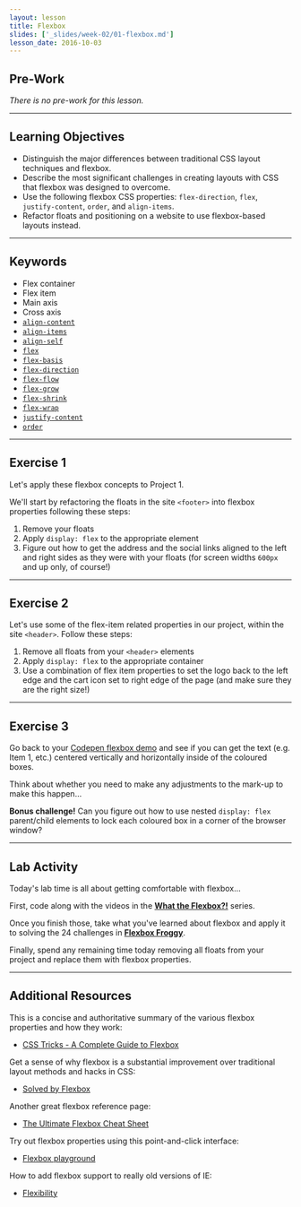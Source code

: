 ```yaml
---
layout: lesson
title: Flexbox
slides: ['_slides/week-02/01-flexbox.md']
lesson_date: 2016-10-03
---
```


## Pre-Work

*There is no pre-work for this lesson.*

---

## Learning Objectives

- Distinguish the major differences between traditional CSS layout techniques and flexbox.
- Describe the most significant challenges in creating layouts with CSS that flexbox was designed to overcome.
- Use the following flexbox CSS properties: `flex-direction`, `flex`, `justify-content`, `order`, and `align-items`.
- Refactor floats and positioning on a website to use flexbox-based layouts instead.

---

## Keywords

- Flex container
- Flex item
- Main axis
- Cross axis
- [`align-content`](https://developer.mozilla.org/en-US/docs/Web/CSS/align-content)
- [`align-items`](https://developer.mozilla.org/en-US/docs/Web/CSS/align-items)
- [`align-self`](https://developer.mozilla.org/en-US/docs/Web/CSS/align-self)
- [`flex`](https://developer.mozilla.org/en-US/docs/Web/CSS/flex)
- [`flex-basis`](https://developer.mozilla.org/en-US/docs/Web/CSS/flex-basis)
- [`flex-direction`](https://developer.mozilla.org/en-US/docs/Web/CSS/flex-direction)
- [`flex-flow`](https://developer.mozilla.org/en-US/docs/Web/CSS/flex-flow)
- [`flex-grow`](https://developer.mozilla.org/en-US/docs/Web/CSS/flex-grow)
- [`flex-shrink`](https://developer.mozilla.org/en-US/docs/Web/CSS/flex-shrink)
- [`flex-wrap`](https://developer.mozilla.org/en-US/docs/Web/CSS/flex-wrap)
- [`justify-content`](https://developer.mozilla.org/en-US/docs/Web/CSS/justify-content)
- [`order`](https://developer.mozilla.org/en-US/docs/Web/CSS/order)

---

## Exercise 1

Let's apply these flexbox concepts to Project 1.

We'll start by refactoring the floats in the site `<footer>` into flexbox properties following these steps:

1. Remove your floats
2. Apply `display: flex` to the appropriate element
3. Figure out how to get the address and the social links aligned to the left and right sides as they were with your floats (for screen widths `600px` and up only, of course!)

---

## Exercise 2

Let's use some of the flex-item related properties in our project, within the site `<header>`. Follow these steps:

1. Remove all floats from your `<header>` elements
2. Apply `display: flex` to the appropriate container
3. Use a combination of flex item properties to set the logo back to the left edge and the cart icon set to right edge of the page (and make sure they are the right size!)

---

## Exercise 3

Go back to your [Codepen flexbox demo](http://codepen.io/redacademy/pen/eJyXPy?editors=1100) and see if you can get the text (e.g. Item 1, etc.) centered vertically and horizontally inside of the coloured boxes.

Think about whether you need to make any adjustments to the mark-up to make this happen...

**Bonus challenge!** Can you figure out how to use nested `display: flex` parent/child elements to lock each coloured box in a corner of the browser window?

---

## Lab Activity

Today's lab time is all about getting comfortable with flexbox...

First, code along with the videos in the **[What the Flexbox?!](http://flexbox.io/#/)** series.

Once you finish those, take what you've learned about flexbox and apply it to solving the 24 challenges in **[Flexbox Froggy](http://flexboxfroggy.com/)**.

Finally, spend any remaining time today removing all floats from your project and replace them with flexbox properties.

---

## Additional Resources

This is a concise and authoritative summary of the various flexbox properties and how they work:

- [CSS Tricks - A Complete Guide to Flexbox](https://css-tricks.com/snippets/css/a-guide-to-flexbox/)

Get a sense of why flexbox is a substantial improvement over traditional layout methods and hacks in CSS:

- [Solved by Flexbox](https://philipwalton.github.io/solved-by-flexbox/)

Another great flexbox reference page:

- [The Ultimate Flexbox Cheat Sheet](http://www.sketchingwithcss.com/samplechapter/cheatsheet.html)

Try out flexbox properties using this point-and-click interface:

- [Flexbox playground](http://codepen.io/enxaneta/full/adLPwv/)

How to add flexbox support to really old versions of IE:

- [Flexibility](https://github.com/10up/flexibility)
